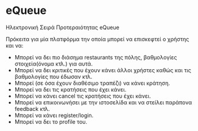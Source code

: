 # eQueue
Ηλεκτρονική Σειρά Προτεραιότητας eQueue

Πρόκειτα για μία πλατφόρμα την οποία μπορεί να επισκεφτεί ο χρήστης και να:

* Μπορεί να δει πιο διάσημα restaurants της πόλης, βαθμολογίες στοιχεία(όνομα κτλ.) για αυτά.
* Μπορεί να δει κριτικές που έχουν κάνει άλλοι χρήστες καθώς και τις βαθμολογίες που έδωσαν κτλ.
* Μπορεί (σε όσα έχουν διαθέσιμο τραπέζι) να κάνει κράτηση.
* Μπορεί να δει τις κρατήσεις που έχει κάνει.
* Μπορεί να κάνει cancel τις κρατήσεις που έχει κάνει.
* Μπορεί να επικοινωνήσει με την ιστοσελίδα και να στείλει παράπονα feedback κτλ.
* Μπορεί να κάνει register/login.
* Μπορεί να δει το profile του.




